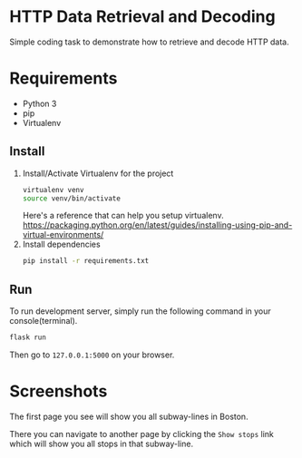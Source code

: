 # HTTP Data Retrieval and Decoding
Simple coding task to demonstrate how to retrieve and decode HTTP data.

# Requirements
- Python 3
- pip
- Virtualenv

## Install
1. Install/Activate Virtualenv for the project
    ```sh
    virtualenv venv
    source venv/bin/activate
    ```
    Here's a reference that can help you setup virtualenv.
    https://packaging.python.org/en/latest/guides/installing-using-pip-and-virtual-environments/
2. Install dependencies
    ```sh
    pip install -r requirements.txt
    ```
    
## Run
To run development server, simply run the following command in your console(terminal).
```sh
flask run
```
Then go to `127.0.0.1:5000` on your browser.

# Screenshots
The first page you see will show you all subway-lines in Boston.

There you can navigate to another page by clicking the `Show stops` link which will show you all stops in that subway-line.
